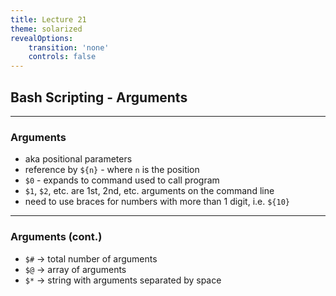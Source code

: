 ```yaml
---
title: Lecture 21
theme: solarized
revealOptions:
    transition: 'none'
    controls: false
---
```


## Bash Scripting - Arguments

---

### Arguments

* aka positional parameters
* reference by `${n}` - where `n` is the position
* `$0` - expands to command used to call program
* `$1`, `$2`, etc. are 1st, 2nd, etc. arguments on the
  command line
* need to use braces for numbers with more than 1 digit, i.e. `${10}`

---

### Arguments (cont.)

* `$#` -> total number of arguments
* `$@` -> array of arguments 
* `$*` -> string with arguments separated by space
